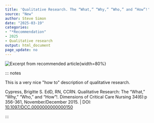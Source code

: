```yaml
---
title: 'Qualitative Research. The “What,” “Why,” “Who,” and “How”!'
source: "New"
author: Steve Simon
date: "2025-03-19"
categories: 
- "*Recommendation"
- 2025
- Qualitative research
output: html_document
page_update: no
---
```


![](http://www.pmean.com/new-images/25/qualitative-how-to-01.png "Excerpt from recommended article"){width=80%}

::: notes

This is a very nice "how to" description of qualitative research.

Cypress, Brigitte S. EdD, RN, CCRN. Qualitative Research: The “What,” “Why,” “Who,” and “How”!. Dimensions of Critical Care Nursing 34(6):p 356-361, November/December 2015. | DOI: [10.1097/DCC.0000000000000150][ref-cypress-2015]

[ref-cypress-2015]: https://doi.org/10.1097/DCC.0000000000000150

:::
